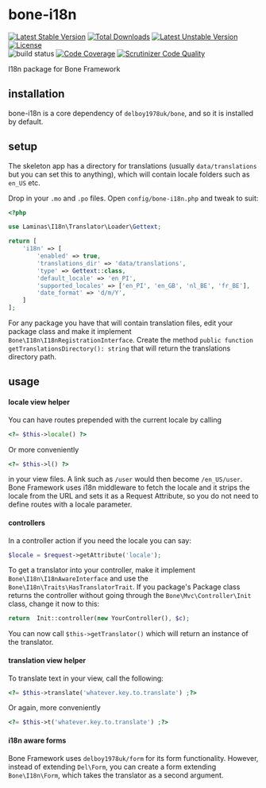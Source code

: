 # bone-i18n
[![Latest Stable Version](https://poser.pugx.org/delboy1978uk/bone-i18n/v/stable)](https://packagist.org/packages/delboy1978uk/bone-i18n) [![Total Downloads](https://poser.pugx.org/delboy1978uk/bone/downloads)](https://packagist.org/packages/delboy1978uk/bone) [![Latest Unstable Version](https://poser.pugx.org/delboy1978uk/bone-i18n/v/unstable)](https://packagist.org/packages/delboy1978uk/bone-i18n) [![License](https://poser.pugx.org/delboy1978uk/bone-i18n/license)](https://packagist.org/packages/delboy1978uk/bone-i18n)<br />
![build status](https://github.com/delboy1978uk/bone-i18n/actions/workflows/master.yml/badge.svg) [![Code Coverage](https://scrutinizer-ci.com/g/delboy1978uk/bone-i18n/badges/coverage.png?b=master)](https://scrutinizer-ci.com/g/delboy1978uk/bone-i18n/?branch=master) [![Scrutinizer Code Quality](https://scrutinizer-ci.com/g/delboy1978uk/bone-i18n/badges/quality-score.png?b=master)](https://scrutinizer-ci.com/g/delboy1978uk/bone-i18n/?branch=master)<br />

I18n package for Bone Framework
## installation
bone-i18n is a core dependency of `delboy1978uk/bone`, and so it is installed by default.
## setup
The skeleton app has a directory for translations (usually `data/translations` but you can set this to anything), which 
will contain locale folders such as `en_US` etc.

Drop in your `.mo` and `.po` files. Open `config/bone-i18n.php` and tweak to suit:
```php
<?php

use Laminas\I18n\Translator\Loader\Gettext;

return [
    'i18n' => [
        'enabled' => true,
        'translations_dir' => 'data/translations',
        'type' => Gettext::class,
        'default_locale' => 'en_PI',
        'supported_locales' => ['en_PI', 'en_GB', 'nl_BE', 'fr_BE'],
        'date_format' => 'd/m/Y',
    ]
];
```
For any package you have that will contain translation files, edit your package class and make it implement
`Bone\I18n\I18nRegistrationInterface`. Create the method `public function getTranslationsDirectory(): string` that will 
return the translations directory path.
## usage
#### locale view helper
You can have routes prepended with the current locale by calling 
```php
<?= $this->locale() ?>
``` 
Or more conveniently
```php
<?= $this->l() ?>
``` 
in your view files.
A link such as `/user` would then become `/en_US/user`. Bone Framework uses i18n middleware to fetch the locale and it
strips the locale from the URL and sets it as a Request Attribute, so you do not need to define routes with a locale 
parameter. 
#### controllers
In a controller action if you need the locale you can say:
```php
$locale = $request->getAttribute('locale');
```
To get a translator into your controller, make it implement `Bone\I18n\I18nAwareInterface` and use the 
`Bone\I18n\Traits\HasTranslatorTrait`. If you package's Package class returns the controller without going through the 
`Bone\Mvc\Controller\Init` class, change it now to this:
```php
return  Init::controller(new YourController(), $c);
```
You can now call `$this->getTranslator()` which will return an instance of the translator.
#### translation view helper
To translate text in your view, call the following:
```php
<?= $this->translate('whatever.key.to.translate') ;?>
```
Or again, more conveniently
```php
<?= $this->t('whatever.key.to.translate') ;?>
```
#### i18n aware forms
Bone Framework uses `delboy1978uk/form` for its form functionality. However, instead of extending `Del\Form`, you can
create a form extending `Bone\I18n\Form`, which takes the translator as a second argument.  
